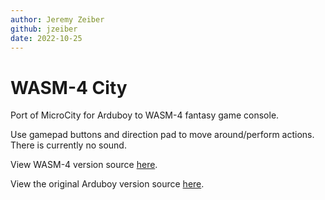 ```yaml
---
author: Jeremy Zeiber
github: jzeiber
date: 2022-10-25
---
```


# WASM-4 City

Port of MicroCity for Arduboy to WASM-4 fantasy game console.

Use gamepad buttons and direction pad to move around/perform actions.  There is currently no sound.

View WASM-4 version source [here](https://github.com/jzeiber/wasm4-city).

View the original Arduboy version source [here](https://github.com/jhhoward/MicroCity).
